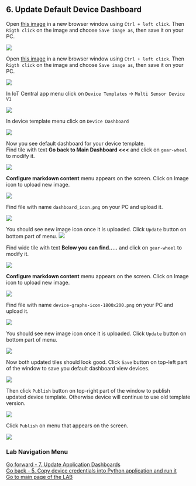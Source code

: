## 6. Update Default Device Dashboard


Open [this image](/icons/dashboard_icon.png) in a new browser window using `Ctrl + left click`. Then `Rigth click` on the image and choose `Save image as`, then save it on your PC.<br>

![](lab1/lab1-79.PNG)

Open [this image](/icons/device-graphs-icon-1800x200.png) in a new browser window using `Ctrl + left click`. Then `Rigth click` on the image and choose `Save image as`, then save it on your PC.<br>

![](lab1/lab1-80.PNG)

In IoT Central app menu click on `Device Templates` -> `Multi Sensor Device V1`

![](lab1/lab1-28.PNG)

In device template menu click on `Device Dashboard`

![](lab1/lab1-29.PNG)

Now you see default dashboard for your device template.<br>
Find tile with text **Go back to Main Dashboard <<<** and click on `gear-wheel` to modify it.

![](lab1/lab1-30.PNG)

**Configure markdown content** menu appears on the screen. Click on Image icon to upload new image.

![](lab1/lab1-31.PNG)

Find file with name `dashboard_icon.png` on your PC and upload it.

![](lab1/lab1-32.PNG)

You should see new image icon once it is uploaded. Click `Update` button on bottom part of menu.
![](lab1/lab1-33.PNG)

Find wide tile with text **Below you can find.....** and click on `gear-wheel` to modify it.

![](lab1/lab1-34.PNG)

**Configure markdown content** menu appears on the screen. Click on Image icon to upload new image.

![](lab1/lab1-35.PNG)

Find file with name `device-graphs-icon-1800x200.png` on your PC and upload it.

![](lab1/lab1-36.PNG)

You should see new image icon once it is uploaded. Click `Update` button on bottom part of menu.

![](lab1/lab1-37.PNG)

Now both updated tiles should look good. Click `Save` button on top-left part of the window to save you default dashboard view devices.

![](lab1/lab1-38.PNG)

Then click `Publish` button on top-right part of the window to publish updated device template. Otherwise device will continue to use old template version.

![](lab1/lab1-39.PNG)

Click `Publish` on menu that appears on the screen.

![](lab1/lab1-40.PNG)

### Lab Navigation Menu
[Go forward - 7. Update Application Dashboards](/iotcentral-lab1-7.md)<br>
[Go back - 5. Copy device credentials into Python application and run it](/iotcentral-lab1-5.md)<br>
[Go to main page of the LAB](/iotcentral-lab1-0.md)

